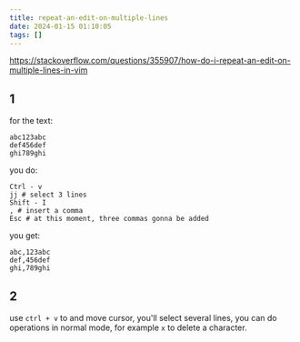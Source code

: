 ```yaml
---
title: repeat-an-edit-on-multiple-lines
date: 2024-01-15 01:10:05
tags: []
---
```

https://stackoverflow.com/questions/355907/how-do-i-repeat-an-edit-on-multiple-lines-in-vim

## 1

for the text:

```
abc123abc
def456def
ghi789ghi
```

you do:

```
Ctrl - v
jj # select 3 lines
Shift - I
, # insert a comma
Esc # at this moment, three commas gonna be added
```

you get:

```
abc,123abc
def,456def
ghi,789ghi
```

## 2

use `ctrl + v` to and move cursor, you'll select several lines, you can do operations in normal mode, for example `x` to delete a character.


